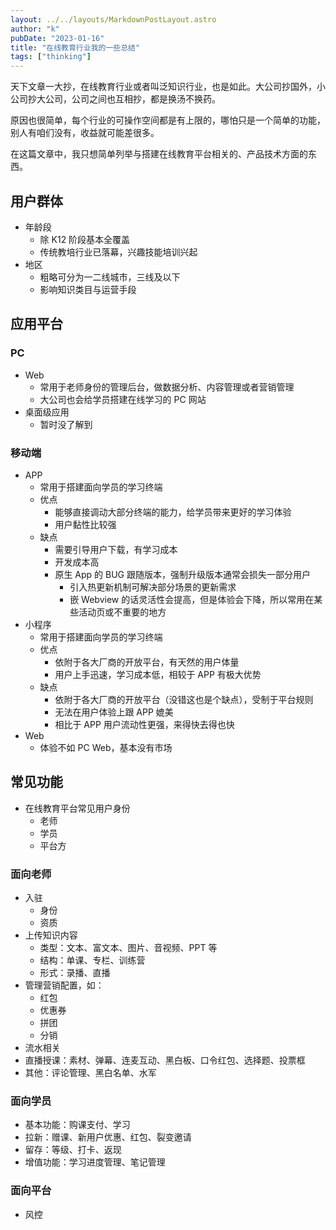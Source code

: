 ```yaml
---
layout: ../../layouts/MarkdownPostLayout.astro
author: "k"
pubDate: "2023-01-16"
title: "在线教育行业我的一些总结"
tags: ["thinking"]
---
```


天下文章一大抄，在线教育行业或者叫泛知识行业，也是如此。大公司抄国外，小公司抄大公司，公司之间也互相抄，都是换汤不换药。

原因也很简单，每个行业的可操作空间都是有上限的，哪怕只是一个简单的功能，别人有咱们没有，收益就可能差很多。

在这篇文章中，我只想简单列举与搭建在线教育平台相关的、产品技术方面的东西。

## 用户群体

- 年龄段
  - 除 K12 阶段基本全覆盖
  - 传统教培行业已落幕，兴趣技能培训兴起
- 地区
  - 粗略可分为一二线城市，三线及以下
  - 影响知识类目与运营手段

## 应用平台

### PC

- Web
  - 常用于老师身份的管理后台，做数据分析、内容管理或者营销管理
  - 大公司也会给学员搭建在线学习的 PC 网站
- 桌面级应用
  - 暂时没了解到

### 移动端

- APP
  - 常用于搭建面向学员的学习终端
  - 优点
    - 能够直接调动大部分终端的能力，给学员带来更好的学习体验
    - 用户黏性比较强
  - 缺点
    - 需要引导用户下载，有学习成本
    - 开发成本高
    - 原生 App 的 BUG 跟随版本，强制升级版本通常会损失一部分用户
      - 引入热更新机制可解决部分场景的更新需求
      - 嵌 Webview 的话灵活性会提高，但是体验会下降，所以常用在某些活动页或不重要的地方
- 小程序
  - 常用于搭建面向学员的学习终端
  - 优点
    - 依附于各大厂商的开放平台，有天然的用户体量
    - 用户上手迅速，学习成本低，相较于 APP 有极大优势
  - 缺点
    - 依附于各大厂商的开放平台（没错这也是个缺点），受制于平台规则
    - 无法在用户体验上跟 APP 媲美
    - 相比于 APP 用户流动性更强，来得快去得也快
- Web
  - 体验不如 PC Web，基本没有市场

## 常见功能

- 在线教育平台常见用户身份
  - 老师
  - 学员
  - 平台方

### 面向老师

- 入驻
  - 身份
  - 资质
- 上传知识内容
  - 类型：文本、富文本、图片、音视频、PPT 等
  - 结构：单课、专栏、训练营
  - 形式：录播、直播
- 管理营销配置，如：
  - 红包
  - 优惠券
  - 拼团
  - 分销
- 流水相关
- 直播授课：素材、弹幕、连麦互动、黑白板、口令红包、选择题、投票框
- 其他：评论管理、黑白名单、水军

### 面向学员

- 基本功能：购课支付、学习
- 拉新：赠课、新用户优惠、红包、裂变邀请
- 留存：等级、打卡、返现
- 增值功能：学习进度管理、笔记管理

### 面向平台

- 风控
